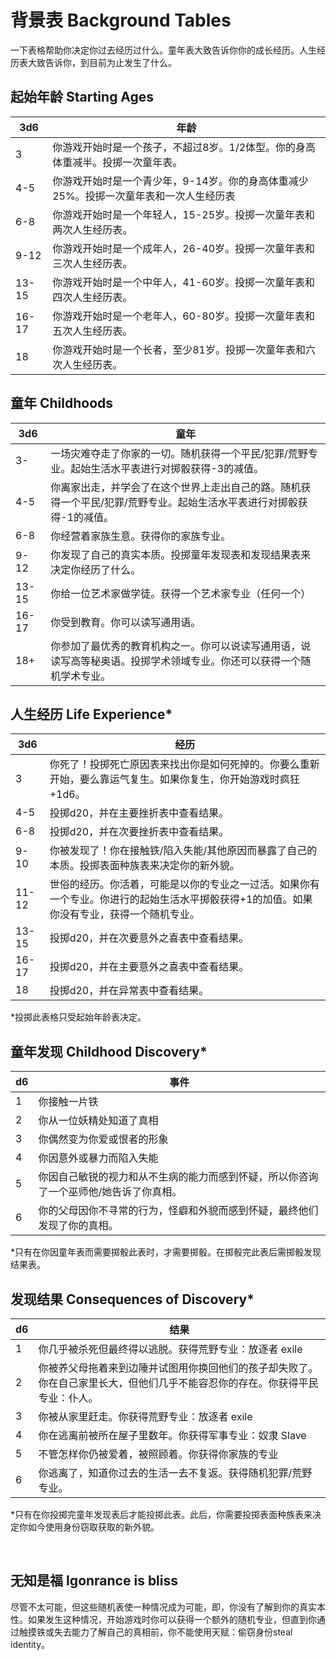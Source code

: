 # 背景表 Background Tables

一下表格帮助你决定你过去经历过什么。童年表大致告诉你你的成长经历。人生经历表大致告诉你，到目前为止发生了什么。

## 起始年龄 Starting Ages

<table>
<thead>
<tr class="header">
<th>3d6</th>
<th>年龄</th>
</tr>
</thead>
<tbody>
<tr class="odd">
<td>3</td>
<td>你游戏开始时是一个孩子，不超过8岁。1/2体型。你的身高体重减半。投掷一次童年表。</td>
</tr>
<tr class="even">
<td>4-5</td>
<td>你游戏开始时是一个青少年，9-14岁。你的身高体重减少25%。投掷一次童年表和一次人生经历表</td>
</tr>
<tr class="odd">
<td>6-8</td>
<td>你游戏开始时是一个年轻人，15-25岁。投掷一次童年表和两次人生经历表。</td>
</tr>
<tr class="even">
<td>9-12</td>
<td>你游戏开始时是一个成年人，26-40岁。投掷一次童年表和三次人生经历表。</td>
</tr>
<tr class="odd">
<td>13-15</td>
<td>你游戏开始时是一个中年人，41-60岁。投掷一次童年表和四次人生经历表。</td>
</tr>
<tr class="even">
<td>16-17</td>
<td>你游戏开始时是一个老年人，60-80岁。投掷一次童年表和五次人生经历表。</td>
</tr>
<tr class="odd">
<td>18</td>
<td>你游戏开始时是一个长者，至少81岁。投掷一次童年表和六次人生经历表。</td>
</tr>
</tbody>
</table>

## 童年 Childhoods

<table>
<thead>
<tr class="header">
<th>3d6</th>
<th>童年</th>
</tr>
</thead>
<tbody>
<tr class="odd">
<td>3-</td>
<td>一场灾难夺走了你家的一切。随机获得一个平民/犯罪/荒野专业。起始生活水平表进行对掷骰获得-3的减值。</td>
</tr>
<tr class="even">
<td>4-5</td>
<td>你离家出走，并学会了在这个世界上走出自己的路。随机获得一个平民/犯罪/荒野专业。起始生活水平表进行对掷骰获得-1的减值。</td>
</tr>
<tr class="odd">
<td>6-8</td>
<td>你经营着家族生意。获得你的家族专业。</td>
</tr>
<tr class="even">
<td>9-12</td>
<td>你发现了自己的真实本质。投掷童年发现表和发现结果表来决定你经历了什么。</td>
</tr>
<tr class="odd">
<td>13-15</td>
<td>你给一位艺术家做学徒。获得一个艺术家专业（任何一个）</td>
</tr>
<tr class="even">
<td>16-17</td>
<td>你受到教育。你可以读写通用语。</td>
</tr>
<tr class="odd">
<td>18+</td>
<td>你参加了最优秀的教育机构之一。你可以说读写通用语，说读写高等秘奥语。投掷学术领域专业。你还可以获得一个随机学术专业。</td>
</tr>
</tbody>
</table>

## 人生经历 Life Experience\*

<table>
<thead>
<tr class="header">
<th>3d6</th>
<th>经历</th>
</tr>
</thead>
<tbody>
<tr class="odd">
<td>3</td>
<td>你死了！投掷死亡原因表来找出你是如何死掉的。你要么重新开始，要么靠运气复生。如果你复生，你开始游戏时疯狂+1d6。</td>
</tr>
<tr class="even">
<td>4-5</td>
<td>投掷d20，并在主要挫折表中查看结果。</td>
</tr>
<tr class="odd">
<td>6-8</td>
<td>投掷d20，并在次要挫折表中查看结果。</td>
</tr>
<tr class="even">
<td>9-10</td>
<td>你被发现了！你在接触铁/陷入失能/其他原因而暴露了自己的本质。投掷表面种族表来决定你的新外貌。</td>
</tr>
<tr class="odd">
<td>11-12</td>
<td>世俗的经历。你活着，可能是以你的专业之一过活。如果你有一个专业。你进行的起始生活水平掷骰获得+1的加值。如果你没有专业，获得一个随机专业。</td>
</tr>
<tr class="even">
<td>13-15</td>
<td>投掷d20，并在次要意外之喜表中查看结果。</td>
</tr>
<tr class="odd">
<td>16-17</td>
<td>投掷d20，并在主要意外之喜表中查看结果。</td>
</tr>
<tr class="even">
<td>18</td>
<td>投掷d20，并在异常表中查看结果。</td>
</tr>
</tbody>
</table>

\*投掷此表格只受起始年龄表决定。

## 童年发现 Childhood Discovery\*

<table>
<thead>
<tr class="header">
<th>d6</th>
<th>事件</th>
</tr>
</thead>
<tbody>
<tr class="odd">
<td>1</td>
<td>你接触一片铁</td>
</tr>
<tr class="even">
<td>2</td>
<td>你从一位妖精处知道了真相</td>
</tr>
<tr class="odd">
<td>3</td>
<td>你偶然变为你爱或恨者的形象</td>
</tr>
<tr class="even">
<td>4</td>
<td>你因意外或暴力而陷入失能</td>
</tr>
<tr class="odd">
<td>5</td>
<td>你因自己敏锐的视力和从不生病的能力而感到怀疑，所以你咨询了一个巫师他/她告诉了你真相。</td>
</tr>
<tr class="even">
<td>6</td>
<td>你的父母因你不寻常的行为，怪癖和外貌而感到怀疑，最终他们发现了你的真相。</td>
</tr>
</tbody>
</table>

\*只有在你因童年表而需要掷骰此表时，才需要掷骰。在掷骰完此表后需掷骰发现结果表。

## 发现结果 Consequences of Discovery\*

<table>
<thead>
<tr class="header">
<th>d6</th>
<th>结果</th>
</tr>
</thead>
<tbody>
<tr class="odd">
<td>1</td>
<td>你几乎被杀死但最终得以逃脱。获得荒野专业：放逐者 exile</td>
</tr>
<tr class="even">
<td>2</td>
<td>你被养父母拖着来到边陲并试图用你换回他们的孩子却失败了。你在自己家里长大，但他们几乎不能容忍你的存在。你获得平民专业：仆人。</td>
</tr>
<tr class="odd">
<td>3</td>
<td>你被从家里赶走。你获得荒野专业：放逐者 exile</td>
</tr>
<tr class="even">
<td>4</td>
<td>你在逃离前被所在屋子里数年。你获得军事专业：奴隶 Slave</td>
</tr>
<tr class="odd">
<td>5</td>
<td>不管怎样你仍被爱着，被照顾着。你获得你家族的专业</td>
</tr>
<tr class="even">
<td>6</td>
<td>你逃离了，知道你过去的生活一去不复返。获得随机犯罪/荒野专业。</td>
</tr>
</tbody>
</table>

\*只有在你投掷完童年发现表后才能投掷此表。此后，你需要投掷表面种族表来决定你如今使用身份窃取获取的新外貌。

 

## 无知是福 Igonrance is bliss

尽管不太可能，但这些随机表使一种情况成为可能，即，你没有了解到你的真实本性。如果发生这种情况，开始游戏时你可以获得一个额外的随机专业，但直到你通过触摸铁或失去能力了解自己的真相前，你不能使用天赋：偷窃身份steal
identity。

